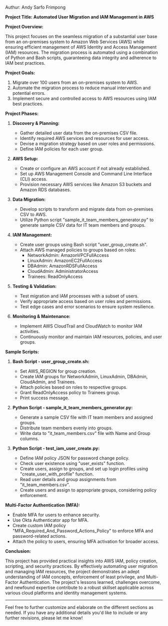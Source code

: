 Authur: Andy Sarfo Frimpong

**Project Title: Automated User Migration and IAM Management in AWS**

**Project Overview:**

This project focuses on the seamless migration of a substantial user base from an on-premises system to Amazon Web Services (AWS) while ensuring efficient management of AWS Identity and Access Management (IAM) resources. The migration process is automated using a combination of Python and Bash scripts, guaranteeing data integrity and adherence to IAM best practices.

**Project Goals:**

1. Migrate over 100 users from an on-premises system to AWS.
2. Automate the migration process to reduce manual intervention and potential errors.
3. Implement secure and controlled access to AWS resources using IAM best practices.

**Project Phases:**

1. **Discovery & Planning:**
   - Gather detailed user data from the on-premises CSV file.
   - Identify required AWS services and resources for user access.
   - Devise a migration strategy based on user roles and permissions.
   - Define IAM policies for each user group.

2. **AWS Setup:**
   - Create or configure an AWS account if not already established.
   - Set up AWS Management Console and Command Line Interface (CLI) access.
   - Provision necessary AWS services like Amazon S3 buckets and Amazon RDS databases.

3. **Data Migration:**
   - Develop scripts to transform and migrate data from on-premises CSV to AWS.
   - Utilize Python script "sample_it_team_members_generator.py" to generate sample CSV data for IT team members and groups.

4. **IAM Management:**
   - Create user groups using Bash script "user_group_create.sh".
   - Attach AWS managed policies to groups based on roles:
     - NetworkAdmin: AmazonVPCFullAccess
     - LinuxAdmin: AmazonEC2FullAccess
     - DBAdmin: AmazonRDSFullAccess
     - CloudAdmin: AdministratorAccess
     - Trainees: ReadOnlyAccess

5. **Testing & Validation:**
   - Test migration and IAM processes with a subset of users.
   - Verify appropriate access based on user roles and permissions.
   - Test edge cases and error scenarios to ensure system resilience.

6. **Monitoring & Maintenance:**
   - Implement AWS CloudTrail and CloudWatch to monitor IAM activities.
   - Continuously monitor and maintain IAM resources, policies, and user groups.

**Sample Scripts:**

1. **Bash Script - user_group_create.sh:**
   - Set AWS_REGION for group creation.
   - Create IAM groups for NetworkAdmin, LinuxAdmin, DBAdmin, CloudAdmin, and Trainees.
   - Attach policies based on roles to respective groups.
   - Grant ReadOnlyAccess policy to Trainees group.
   - Print success message.

2. **Python Script - sample_it_team_members_generator.py:**
   - Generate a sample CSV file with IT team members and assigned groups.
   - Distribute team members evenly into groups.
   - Write data to "it_team_members.csv" file with Name and Group columns.

3. **Python Script - test_iam_user_create.py:**
   - Define IAM policy JSON for password change policy.
   - Check user existence using "user_exists" function.
   - Create users, assign to groups, and set up login profiles using "create_user_with_profile" function.
   - Read user details and group assignments from "it_team_members.csv".
   - Create users and assign to appropriate groups, considering policy enforcement.

**Multi-Factor Authentication (MFA):**
   - Enable MFA for users to enhance security.
   - Use Okta Authenticator app for MFA.
   - Create custom IAM policy "MFA_Required_And_Password_Actions_Policy" to enforce MFA and password-related actions.
   - Attach the policy to users, ensuring MFA activation for broader access.

**Conclusion:**

This project has provided practical insights into AWS IAM, policy creation, scripting, and security practices. By effectively automating user migration and managing IAM resources, the project demonstrates an adept understanding of IAM concepts, enforcement of least privilege, and Multi-Factor Authentication. The project's lessons learned, challenges overcome, and newfound expertise contribute to a robust skillset applicable across various cloud platforms and identity management systems.

---

Feel free to further customize and elaborate on the different sections as needed. If you have any additional details you'd like to include or any further revisions, please let me know!
